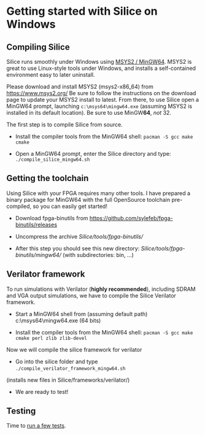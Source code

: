 # Getting started with Silice on Windows

## Compiling Silice

Silice runs smoothly under Windows using [MSYS2 / MinGW64](https://www.msys2.org/). MSYS2 is great to
use Linux-style tools under Windows, and installs a self-contained environment easy to later uninstall.

Please download and install MSYS2 (msys2-x86_64) from https://www.msys2.org/
Be sure to follow the instructions on the download page to update your MSYS2 install to latest.
From there, to use Silice open a MinGW64 prompt, launching `c:\msys64\mingw64.exe` (assuming MSYS2 is 
installed in its default location). Be sure to use MinGW**64**, *not* 32.

The first step is to compile Silice from source. 

- Install the compiler tools from the MinGW64 shell: `pacman -S gcc make cmake`

- Open a MinGW64 prompt, enter the Silice directory and type: `./compile_silice_mingw64.sh`

## Getting the toolchain

Using Silice with your FPGA requires many other tools. I have prepared a binary package for MinGW64 with the full OpenSource toolchain pre-compiled, 
so you can easily get started! 

- Download fpga-binutils from https://github.com/sylefeb/fpga-binutils/releases

- Uncompress the archive *Silice/tools/fpga-binutils/*

- After this step you should see this new directory: *Silice/tools/fpga-binutils/mingw64/* (with subdirectories: bin, ...)

## Verilator framework

To run simulations with Verilator (**highly recommended**), including SDRAM and VGA output simulations, we have to compile the Silice Verilator framework.

- Start a MinGW64 shell from (assuming default path) c:\msys64\mingw64.exe (64 bits)

- Install the compiler tools from the MinGW64 shell: `pacman -S gcc make cmake perl zlib zlib-devel`

Now we will compile the silice framework for verilator

- Go into the silice folder and type `./compile_verilator_framework_mingw64.sh`

(installs new files in Silice/frameworks/verilator/)

- We are ready to test!

## Testing

Time to [run a few tests](projects/GetStarted.md#testing).
